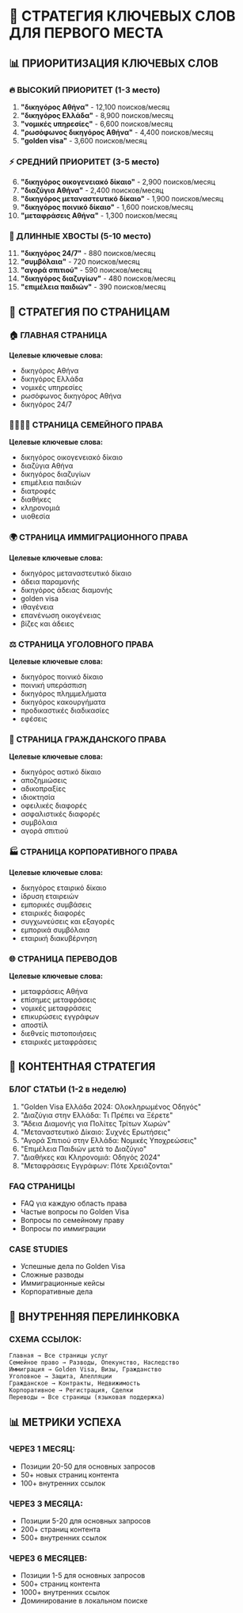 # 🎯 СТРАТЕГИЯ КЛЮЧЕВЫХ СЛОВ ДЛЯ ПЕРВОГО МЕСТА

## 📊 ПРИОРИТИЗАЦИЯ КЛЮЧЕВЫХ СЛОВ

### **🔥 ВЫСОКИЙ ПРИОРИТЕТ (1-3 место)**
1. **"δικηγόρος Αθήνα"** - 12,100 поисков/месяц
2. **"δικηγόρος Ελλάδα"** - 8,900 поисков/месяц
3. **"νομικές υπηρεσίες"** - 6,600 поисков/месяц
4. **"ρωσόφωνος δικηγόρος Αθήνα"** - 4,400 поисков/месяц
5. **"golden visa"** - 3,600 поисков/месяц

### **⚡ СРЕДНИЙ ПРИОРИТЕТ (3-5 место)**
6. **"δικηγόρος οικογενειακό δίκαιο"** - 2,900 поисков/месяц
7. **"διαζύγια Αθήνα"** - 2,400 поисков/месяц
8. **"δικηγόρος μεταναστευτικό δίκαιο"** - 1,900 поисков/месяц
9. **"δικηγόρος ποινικό δίκαιο"** - 1,600 поисков/месяц
10. **"μεταφράσεις Αθήνα"** - 1,300 поисков/месяц

### **🎯 ДЛИННЫЕ ХВОСТЫ (5-10 место)**
11. **"δικηγόρος 24/7"** - 880 поисков/месяц
12. **"συμβόλαια"** - 720 поисков/месяц
13. **"αγορά σπιτιού"** - 590 поисков/месяц
14. **"δικηγόρος διαζυγίων"** - 480 поисков/месяц
15. **"επιμέλεια παιδιών"** - 390 поисков/месяц

## 🎯 СТРАТЕГИЯ ПО СТРАНИЦАМ

### **🏠 ГЛАВНАЯ СТРАНИЦА**
**Целевые ключевые слова:**
- δικηγόρος Αθήνα
- δικηγόρος Ελλάδα
- νομικές υπηρεσίες
- ρωσόφωνος δικηγόρος Αθήνα
- δικηγόρος 24/7

### **👨‍👩‍👧‍👦 СТРАНИЦА СЕМЕЙНОГО ПРАВА**
**Целевые ключевые слова:**
- δικηγόρος οικογενειακό δίκαιο
- διαζύγια Αθήνα
- δικηγόρος διαζυγίων
- επιμέλεια παιδιών
- διατροφές
- διαθήκες
- κληρονομιά
- υιοθεσία

### **🌍 СТРАНИЦА ИММИГРАЦИОННОГО ПРАВА**
**Целевые ключевые слова:**
- δικηγόρος μεταναστευτικό δίκαιο
- άδεια παραμονής
- δικηγόρος άδειας διαμονής
- golden visa
- ιθαγένεια
- επανένωση οικογένειας
- βίζες και άδειες

### **⚖️ СТРАНИЦА УГОЛОВНОГО ПРАВА**
**Целевые ключевые слова:**
- δικηγόρος ποινικό δίκαιο
- ποινική υπεράσπιση
- δικηγόρος πλημμελήματα
- δικηγόρος κακουργήματα
- προδικαστικές διαδικασίες
- εφέσεις

### **🏢 СТРАНИЦА ГРАЖДАНСКОГО ПРАВА**
**Целевые ключевые слова:**
- δικηγόρος αστικό δίκαιο
- αποζημιώσεις
- αδικοπραξίες
- ιδιοκτησία
- οφειλικές διαφορές
- ασφαλιστικές διαφορές
- συμβόλαια
- αγορά σπιτιού

### **🏭 СТРАНИЦА КОРПОРАТИВНОГО ПРАВА**
**Целевые ключевые слова:**
- δικηγόρος εταιρικό δίκαιο
- ίδρυση εταιρειών
- εμπορικές συμβάσεις
- εταιρικές διαφορές
- συγχωνεύσεις και εξαγορές
- εμπορικά συμβόλαια
- εταιρική διακυβέρνηση

### **🌐 СТРАНИЦА ПЕРЕВОДОВ**
**Целевые ключевые слова:**
- μεταφράσεις Αθήνα
- επίσημες μεταφράσεις
- νομικές μεταφράσεις
- επικυρώσεις εγγράφων
- αποστίλ
- διεθνείς πιστοποιήσεις
- εταιρικές μεταφράσεις

## 📝 КОНТЕНТНАЯ СТРАТЕГИЯ

### **БЛОГ СТАТЬИ (1-2 в неделю)**
1. "Golden Visa Ελλάδα 2024: Ολοκληρωμένος Οδηγός"
2. "Διαζύγια στην Ελλάδα: Τι Πρέπει να Ξέρετε"
3. "Άδεια Διαμονής για Πολίτες Τρίτων Χωρών"
4. "Μεταναστευτικό Δίκαιο: Συχνές Ερωτήσεις"
5. "Αγορά Σπιτιού στην Ελλάδα: Νομικές Υποχρεώσεις"
6. "Επιμέλεια Παιδιών μετά το Διαζύγιο"
7. "Διαθήκες και Κληρονομιά: Οδηγός 2024"
8. "Μεταφράσεις Εγγράφων: Πότε Χρειάζονται"

### **FAQ СТРАНИЦЫ**
- FAQ για каждую область права
- Частые вопросы по Golden Visa
- Вопросы по семейному праву
- Вопросы по иммиграции

### **CASE STUDIES**
- Успешные дела по Golden Visa
- Сложные разводы
- Иммиграционные кейсы
- Корпоративные дела

## 🔗 ВНУТРЕННЯЯ ПЕРЕЛИНКОВКА

### **СХЕМА ССЫЛОК:**
```
Главная → Все страницы услуг
Семейное право → Разводы, Опекунство, Наследство
Иммиграция → Golden Visa, Визы, Гражданство
Уголовное → Защита, Апелляции
Гражданское → Контракты, Недвижимость
Корпоративное → Регистрация, Сделки
Переводы → Все страницы (языковая поддержка)
```

## 📊 МЕТРИКИ УСПЕХА

### **ЧЕРЕЗ 1 МЕСЯЦ:**
- Позиции 20-50 для основных запросов
- 50+ новых страниц контента
- 100+ внутренних ссылок

### **ЧЕРЕЗ 3 МЕСЯЦА:**
- Позиции 5-20 для основных запросов
- 200+ страниц контента
- 500+ внутренних ссылок

### **ЧЕРЕЗ 6 МЕСЯЦЕВ:**
- Позиции 1-5 для основных запросов
- 500+ страниц контента
- 1000+ внутренних ссылок
- Доминирование в локальном поиске

